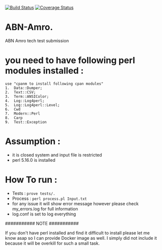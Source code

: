 [![Build Status](https://travis-ci.org/rajhiren/ABN-Amro.svg?branch=master)](https://travis-ci.org/rajhiren/ABN-Amro)  [![Coverage Status](https://coveralls.io/repos/github/rajhiren/ABN-Amro/badge.svg?branch=master)](https://coveralls.io/github/rajhiren/ABN-Amro?branch=master)

# ABN-Amro.
ABN Amro tech test submission

# you need to have following perl modules installed :

    use "cpanm to install following cpan modules"
    1.  Data::Dumper;
    2.  Text::CSV;
    3.  Term::ANSIColor;
    4.  Log::Log4perl;
    5.  Log::Log4perl::Level;
    6.  Cwd
    7.  Modern::Perl
    8.  Carp
    9.  Test::Exception

# Assumption :

  - it is closed system and input file is restricted
  - perl 5.16.0 is installed

# How To run :
  - Tests : ` prove tests/. `
  - Process  :  ` perl process.pl Input.txt `
  - for any issue it will show error message however please check my_errors.log for full information
  - log.conf is set to log everything

########### NOTE ###########

  If you don't have perl installed and find it difficult to install please let me know asap so I can provide Docker image as well.
  I simply did not include it because it will be overkill for such a small task.
